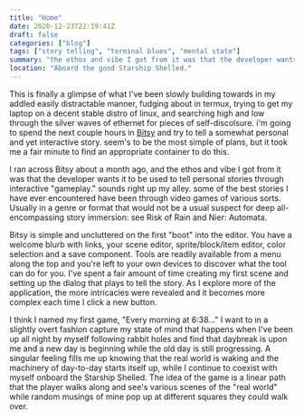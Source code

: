 ```yaml
---
title: "Home"
date: 2020-12-23T22:19:41Z
draft: false
categories: ["blog"]
tags: ["story telling", "terminal blues", "mental state"]
summary: "the ethos and vibe I got from it was that the developer wants it to be used to tell personal stories through interactive \"gameplay.\" sounds right up my alley."
location: "Aboard the good Starship Shelled."
---
```



This is finally a glimpse of what I've been slowly building towards in my addled easily distractable manner, fudging about in termux, trying to get my laptop on a decent stable distro of linux, and searching high and low through the silver waves of ethernet for pieces of self-discolsure. i'm going to spend the next couple hours in [Bitsy](https://ledoux.itch.io/bitsy) and try to tell a somewhat personal and yet interactive story. seem's to be the most simple of plans, but it took me a fair minute to find an appropriate container to do this. 

I ran across Bitsy about a month ago, and the ethos and vibe I got from it was that the developer wants it to be used to tell personal stories through interactive "gameplay." sounds right up my alley. some of the best stories I have ever encountered have been through video games of various sorts. Usually in a genre or format that would not be a usual suspect for deep all-encompassing story immersion: see Risk of Rain and Nier: Automata. 

Bitsy is simple and uncluttered on the first "boot" into the editor. You have a welcome blurb with links, your scene editor, sprite/block/item editor, color selection and a save component. Tools are readily available from a menu along the top and you're left to your own devices to discover what the tool can do for you. I've spent a fair amount of time creating my first scene and setting up the dialog that plays to tell the story. As I explore more of the application, the more intricacies were revealed and it becomes more complex each time I click a new button.

I think I named my first game, "Every morning at 6:38..." I want to in a slightly overt fashion capture my state of mind that happens when I've been up all night by myself following rabbit holes and find that daybreak is upon me and a new day is beginning while the old day is still progressing. A singular feeling fills me up knowing that the real world is waking and the machinery of day-to-day starts itself up, while I continue to coexist with myself onboard the Starship Shelled. The idea of the game is a linear path that the player walks along and see's various scenes of the "real world" while random musings of mine pop up at different squares they could walk over.
